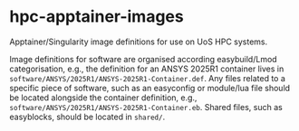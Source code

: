 # hpc-apptainer-images
Apptainer/Singularity image definitions for use on UoS HPC systems.

Image definitions for software are organised according easybuild/Lmod categorisation, e.g., the definition for an ANSYS 2025R1 container lives in `software/ANSYS/2025R1/ANSYS-2025R1-Container.def`.
Any files related to a specific piece of software, such as an easyconfig or module/lua file should be located alongside the container definition, e.g., `software/ANSYS/2025R1/ANSYS-2025R1-Container.eb`.
Shared files, such as easyblocks, should be located in `shared/`.
